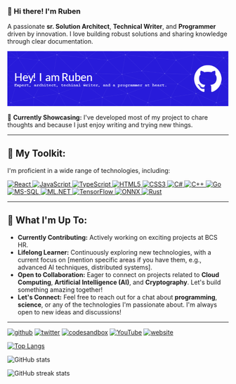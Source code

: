 ### 👋 Hi there! I'm Ruben

A passionate **sr. Solution Architect**, **Technical Writer**, and **Programmer** driven by innovation. I love building robust solutions and sharing knowledge through clear documentation.

![Ruben's GitHub Profile Header](images/github-header-image.png)

🌟 **Currently Showcasing:** I've developed most of my project to chare thoughts and because I just enjoy writing and trying new things.

---

## 🚀 My Toolkit:

I'm proficient in a wide range of technologies, including:

<p align="left">
  <a href="https://reactjs.org/" target="_blank">
    <img src="https://img.shields.io/badge/React-20232A?style=for-the-badge&logo=react&logoColor=61DAFB" alt="React" />
  </a>
  <a href="https://developer.mozilla.org/en-US/docs/Web/JavaScript" target="_blank">
    <img src="https://img.shields.io/badge/JavaScript-F7DF1E?style=for-the-badge&logo=javascript&logoColor=323330" alt="JavaScript" />
  </a>
  <a href="https://www.typescriptlang.org/" target="_blank">
    <img src="https://img.shields.io/badge/TypeScript-007ACC?style=for-the-badge&logo=typescript&logoColor=white" alt="TypeScript" />
  </a>
  <a href="https://developer.mozilla.org/en-US/docs/Web/HTML" target="_blank">
    <img src="https://img.shields.io/badge/HTML5-E34F26?style=for-the-badge&logo=html5&logoColor=white" alt="HTML5" />
  </a>
  <a href="https://developer.mozilla.org/en-US/docs/Web/CSS" target="_blank">
    <img src="https://img.shields.io/badge/CSS3-1572B6?style=for-the-badge&logo=css3&logoColor=white" alt="CSS3" />
  </a>
  <a href="https://docs.microsoft.com/en-us/dotnet/csharp/" target="_blank">
    <img src="https://img.shields.io/badge/C%23-239120?style=for-the-badge&logo=c-sharp&logoColor=white" alt="C#" />
  </a>
  <a href="https://www.cplusplus.com/" target="_blank">
    <img src="https://img.shields.io/badge/C++-00599C?style=for-the-badge&logo=c%2B%2B&logoColor=white" alt="C++" />
  </a>
  <a href="https://go.dev/" target="_blank">
    <img src="https://img.shields.io/badge/Go-007D9C?style=for-the-badge&logo=go&logoColor=white" alt="Go" />
  </a>
  <a href="https://www.microsoft.com/en-us/sql-server" target="_blank">
    <img src="https://img.shields.io/badge/Microsoft%20SQL%20Server-CC2927?style=for-the-badge&logo=microsoft-sql-server&logoColor=white" alt="MS-SQL" />
  </a>
  <a href="https://www.microsoft.com/en-us/machine-learning-platform" target="_blank">
    <img src="https://img.shields.io/badge/ML.NET-5A2D91?style=for-the-badge&logo=dotnet&logoColor=white" alt="ML.NET" />
  </a>
   <a href="https://www.tensorflow.org/" target="_blank">
    <img src="https://img.shields.io/badge/TensorFlow-FF6F00?style=for-the-badge&logo=tensorflow&logoColor=white" alt="TensorFlow" />
  </a>
  <a href="https://onnx.ai/" target="_blank">
    <img src="https://img.shields.io/badge/ONNX-1E90FF?style=for-the-badge&logo=onnx&logoColor=white" alt="ONNX" />
  </a>
   <a href="https://www.rust-lang.org/" target="_blank">
    <img src="https://img.shields.io/badge/Rust-000000?style=for-the-badge&logo=rust&logoColor=white" alt="Rust" />
  </a>
</p>

---

## 🌟 What I'm Up To:

- **Currently Contributing:** Actively working on exciting projects at BCS HR.
- **Lifelong Learner:** Continuously exploring new technologies, with a current focus on [mention specific areas if you have them, e.g., advanced AI techniques, distributed systems].
- **Open to Collaboration:** Eager to connect on projects related to **Cloud Computing**, **Artificial Intelligence (AI)**, and **Cryptography**. Let's build something amazing together!
- **Let's Connect:** Feel free to reach out for a chat about **programming**, **science**, or any of the technologies I'm passionate about. I'm always open to new ideas and discussions!

---

[<img src='https://cdn.jsdelivr.net/npm/simple-icons@3.0.1/icons/github.svg' alt='github' height='40'>](https://github.com/knuijver)  [<img src='https://cdn.jsdelivr.net/npm/simple-icons@3.0.1/icons/twitter.svg' alt='twitter' height='40'>](https://twitter.com/primecoder)  [<img src='https://cdn.jsdelivr.net/npm/simple-icons@3.0.1/icons/codesandbox.svg' alt='codesandbox' height='40'>](https://codesandbox.io/u/knuijver)  [<img src='https://cdn.jsdelivr.net/npm/simple-icons@3.0.1/icons/youtube.svg' alt='YouTube' height='40'>](https://www.youtube.com/channel/@prime-coder)  [<img src='https://cdn.jsdelivr.net/npm/simple-icons@3.0.1/icons/icloud.svg' alt='website' height='40'>](https://primecoder.com)  

[![Top Langs](https://github-readme-stats.vercel.app/api/top-langs/?username=knuijver)](https://github.com/anuraghazra/github-readme-stats)

![GitHub stats](https://github-readme-stats.vercel.app/api?username=knuijver&show_icons=true)  

![GitHub streak stats](https://streak-stats.demolab.com/?user=knuijver)  
<!--
**knuijver/knuijver** is a ✨ _special_ ✨ repository because its `README.md` (this file) appears on your GitHub profile.

Here are some ideas to get you started:

- 🔭 I’m currently working on ...
- 🌱 I’m currently learning ...
- 👯 I’m looking to collaborate on ...
- 🤔 I’m looking for help with ...
- 💬 Ask me about ...
- 📫 How to reach me: ...
- 😄 Pronouns: ...
- ⚡ Fun fact: ...
-->
